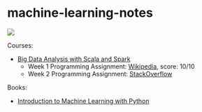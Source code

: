 # machine-learning-notes

![](https://media.giphy.com/media/NWlBEcDW5evFS/giphy.gif)

Courses:

- [Big Data Analysis with Scala and Spark](https://www.coursera.org/learn/scala-spark-big-data)
    - Week 1 Programming Assignment: [Wikipedia](big-data-analysis-with-scala-and-spark/wikipedia), score: 10/10
    - Week 2 Programming Assignment: [StackOverflow](big-data-analysis-with-scala-and-spark/stackoverflow)

Books:

- [Introduction to Machine Learning with Python](https://www.safaribooksonline.com/library/view/introduction-to-machine/9781449369880/)
